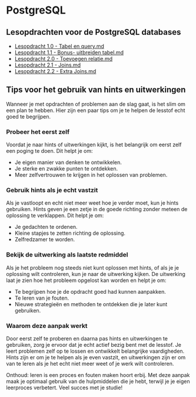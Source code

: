 # PostgreSQL

Lesopdrachten voor de PostgreSQL databases
- 
- [Lesopdracht 1.0 - Tabel en query.md](Lesopdracht%201.0%20-%20Tabel%20en%20query.md)
- [Lesopdracht 1.1 - Bonus- uitbreiden tabel.md](Lesopdracht%201.1%20-%20Bonus-%20uitbreiden%20tabel.md)
- [Lesopdracht 2.0 - Toevoegen relatie.md](Lesopdracht%202.0%20-%20Toevoegen%20relatie.md)
- [Lesopdracht 2.1 - Joins.md](Lesopdracht%202.1%20-%20Joins.md)
- [Lesopdracht 2.2 - Extra Joins.md](Lesopdracht%202.2%20-%20Extra%20Joins.md)
## Tips voor het gebruik van hints en uitwerkingen

Wanneer je met opdrachten of problemen aan de slag gaat, is het slim om een plan te hebben. Hier zijn een paar tips om je te helpen de lesstof echt goed te begrijpen.

### Probeer het eerst zelf

Voordat je naar hints of uitwerkingen kijkt, is het belangrijk om eerst zelf een poging te doen. Dit helpt je om:

-   Je eigen manier van denken te ontwikkelen.
-   Je sterke en zwakke punten te ontdekken.
-   Meer zelfvertrouwen te krijgen in het oplossen van problemen.

### Gebruik hints als je echt vastzit

Als je vastloopt en echt niet meer weet hoe je verder moet, kun je hints gebruiken. Hints geven je een zetje in de goede richting zonder meteen de oplossing te verklappen. Dit helpt je om:

-   Je gedachten te ordenen.
-   Kleine stapjes te zetten richting de oplossing.
-   Zelfredzamer te worden.

### Bekijk de uitwerking als laatste redmiddel

Als je het probleem nog steeds niet kunt oplossen met hints, of als je je oplossing wilt controleren, kun je naar de uitwerking kijken. De uitwerking laat je zien hoe het probleem opgelost kan worden en helpt je om:

-   Te begrijpen hoe je de opdracht goed had kunnen aanpakken.
-   Te leren van je fouten.
-   Nieuwe strategieën en methoden te ontdekken die je later kunt gebruiken.

### Waarom deze aanpak werkt

Door eerst zelf te proberen en daarna pas hints en uitwerkingen te gebruiken, zorg je ervoor dat je echt actief bezig bent met de lesstof. Je leert problemen zelf op te lossen en ontwikkelt belangrijke vaardigheden. Hints zijn er om je te helpen als je even vastzit, en uitwerkingen zijn er om van te leren als je het echt niet meer weet of je werk wilt controleren.

Onthoud: leren is een proces en fouten maken hoort erbij. Met deze aanpak maak je optimaal gebruik van de hulpmiddelen die je hebt, terwijl je je eigen leerproces verbetert. Veel succes met je studie!
